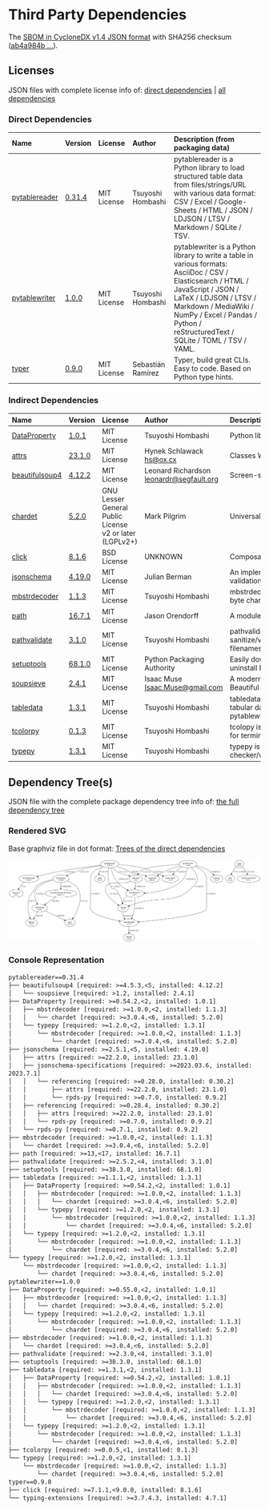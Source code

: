 # Third Party Dependencies

<!--[[[fill sbom_sha256()]]]-->
The [SBOM in CycloneDX v1.4 JSON format](https://git.sr.ht/~sthagen/taulukko/blob/default/sbom/cdx.json) with SHA256 checksum ([ab4a984b ...](https://git.sr.ht/~sthagen/taulukko/blob/default/sbom/cdx.json.sha256 "sha256:ab4a984b36346cf2abf044dba31e249af23a87840e405fcc4e178e2c7d187074")).
<!--[[[end]]] (checksum: 10e33e77c5cd07c723dc1a8f8ed02953)-->
## Licenses 

JSON files with complete license info of: [direct dependencies](direct-dependency-licenses.json) | [all dependencies](all-dependency-licenses.json)

### Direct Dependencies

<!--[[[fill direct_dependencies_table()]]]-->
| Name                                                        | Version                                                  | License     | Author            | Description (from packaging data)                                                                                                                                                                                                                                  |
|:------------------------------------------------------------|:---------------------------------------------------------|:------------|:------------------|:-------------------------------------------------------------------------------------------------------------------------------------------------------------------------------------------------------------------------------------------------------------------|
| [pytablereader](https://github.com/thombashi/pytablereader) | [0.31.4](https://pypi.org/project/pytablereader/0.31.4/) | MIT License | Tsuyoshi Hombashi | pytablereader is a Python library to load structured table data from files/strings/URL with various data format: CSV / Excel / Google-Sheets / HTML / JSON / LDJSON / LTSV / Markdown / SQLite / TSV.                                                              |
| [pytablewriter](https://github.com/thombashi/pytablewriter) | [1.0.0](https://pypi.org/project/pytablewriter/1.0.0/)   | MIT License | Tsuyoshi Hombashi | pytablewriter is a Python library to write a table in various formats: AsciiDoc / CSV / Elasticsearch / HTML / JavaScript / JSON / LaTeX / LDJSON / LTSV / Markdown / MediaWiki / NumPy / Excel / Pandas / Python / reStructuredText / SQLite / TOML / TSV / YAML. |
| [typer](https://github.com/tiangolo/typer)                  | [0.9.0](https://pypi.org/project/typer/0.9.0/)           | MIT License | Sebastián Ramírez | Typer, build great CLIs. Easy to code. Based on Python type hints.                                                                                                                                                                                                 |
<!--[[[end]]] (checksum: ae3e28a61acc3f2517a2e07c2ac7800a)-->

### Indirect Dependencies

<!--[[[fill indirect_dependencies_table()]]]-->
| Name                                                                 | Version                                                   | License                                                 | Author                                     | Description (from packaging data)                                                                               |
|:---------------------------------------------------------------------|:----------------------------------------------------------|:--------------------------------------------------------|:-------------------------------------------|:----------------------------------------------------------------------------------------------------------------|
| [DataProperty](https://github.com/thombashi/DataProperty)            | [1.0.1](https://pypi.org/project/DataProperty/1.0.1/)     | MIT License                                             | Tsuyoshi Hombashi                          | Python library for extract property from data.                                                                  |
| [attrs](https://www.attrs.org/en/stable/changelog.html)              | [23.1.0](https://pypi.org/project/attrs/23.1.0/)          | MIT License                                             | Hynek Schlawack <hs@ox.cx>                 | Classes Without Boilerplate                                                                                     |
| [beautifulsoup4](https://www.crummy.com/software/BeautifulSoup/bs4/) | [4.12.2](https://pypi.org/project/beautifulsoup4/4.12.2/) | MIT License                                             | Leonard Richardson <leonardr@segfault.org> | Screen-scraping library                                                                                         |
| [chardet](https://github.com/chardet/chardet)                        | [5.2.0](https://pypi.org/project/chardet/5.2.0/)          | GNU Lesser General Public License v2 or later (LGPLv2+) | Mark Pilgrim                               | Universal encoding detector for Python 3                                                                        |
| [click](https://palletsprojects.com/p/click/)                        | [8.1.6](https://pypi.org/project/click/8.1.6/)            | BSD License                                             | UNKNOWN                                    | Composable command line interface toolkit                                                                       |
| [jsonschema](https://github.com/python-jsonschema/jsonschema)        | [4.19.0](https://pypi.org/project/jsonschema/4.19.0/)     | MIT License                                             | Julian Berman                              | An implementation of JSON Schema validation for Python                                                          |
| [mbstrdecoder](https://github.com/thombashi/mbstrdecoder)            | [1.1.3](https://pypi.org/project/mbstrdecoder/1.1.3/)     | MIT License                                             | Tsuyoshi Hombashi                          | mbstrdecoder is a Python library for multi-byte character string decoder                                        |
| [path](https://github.com/jaraco/path)                               | [16.7.1](https://pypi.org/project/path/16.7.1/)           | MIT License                                             | Jason Orendorff                            | A module wrapper for os.path                                                                                    |
| [pathvalidate](https://github.com/thombashi/pathvalidate)            | [3.1.0](https://pypi.org/project/pathvalidate/3.1.0/)     | MIT License                                             | Tsuyoshi Hombashi                          | pathvalidate is a Python library to sanitize/validate a string such as filenames/file-paths/etc.                |
| [setuptools](https://github.com/pypa/setuptools)                     | [68.1.0](https://pypi.org/project/setuptools/68.1.0/)     | MIT License                                             | Python Packaging Authority                 | Easily download, build, install, upgrade, and uninstall Python packages                                         |
| [soupsieve](https://github.com/facelessuser/soupsieve)               | [2.4.1](https://pypi.org/project/soupsieve/2.4.1/)        | MIT License                                             | Isaac Muse <Isaac.Muse@gmail.com>          | A modern CSS selector implementation for Beautiful Soup.                                                        |
| [tabledata](https://github.com/thombashi/tabledata)                  | [1.3.1](https://pypi.org/project/tabledata/1.3.1/)        | MIT License                                             | Tsuyoshi Hombashi                          | tabledata is a Python library to represent tabular data. Used for pytablewriter/pytablereader/SimpleSQLite/etc. |
| [tcolorpy](https://github.com/thombashi/tcolorpy)                    | [0.1.3](https://pypi.org/project/tcolorpy/0.1.3/)         | MIT License                                             | Tsuyoshi Hombashi                          | tcolopy is a Python library to apply true color for terminal text.                                              |
| [typepy](https://github.com/thombashi/typepy)                        | [1.3.1](https://pypi.org/project/typepy/1.3.1/)           | MIT License                                             | Tsuyoshi Hombashi                          | typepy is a Python library for variable type checker/validator/converter at a run time.                         |
<!--[[[end]]] (checksum: 2be20de4d48a773cb87f9afdf448cc56)-->

## Dependency Tree(s)

JSON file with the complete package dependency tree info of: [the full dependency tree](package-dependency-tree.json)

### Rendered SVG

Base graphviz file in dot format: [Trees of the direct dependencies](package-dependency-tree.dot.txt)

<img src="./package-dependency-tree.svg" alt="Trees of the direct dependencies" title="Trees of the direct dependencies"/>

### Console Representation

<!--[[[fill dependency_tree_console_text()]]]-->
````console
pytablereader==0.31.4
├── beautifulsoup4 [required: >=4.5.3,<5, installed: 4.12.2]
│   └── soupsieve [required: >1.2, installed: 2.4.1]
├── DataProperty [required: >=0.54.2,<2, installed: 1.0.1]
│   ├── mbstrdecoder [required: >=1.0.0,<2, installed: 1.1.3]
│   │   └── chardet [required: >=3.0.4,<6, installed: 5.2.0]
│   └── typepy [required: >=1.2.0,<2, installed: 1.3.1]
│       └── mbstrdecoder [required: >=1.0.0,<2, installed: 1.1.3]
│           └── chardet [required: >=3.0.4,<6, installed: 5.2.0]
├── jsonschema [required: >=2.5.1,<5, installed: 4.19.0]
│   ├── attrs [required: >=22.2.0, installed: 23.1.0]
│   ├── jsonschema-specifications [required: >=2023.03.6, installed: 2023.7.1]
│   │   └── referencing [required: >=0.28.0, installed: 0.30.2]
│   │       ├── attrs [required: >=22.2.0, installed: 23.1.0]
│   │       └── rpds-py [required: >=0.7.0, installed: 0.9.2]
│   ├── referencing [required: >=0.28.4, installed: 0.30.2]
│   │   ├── attrs [required: >=22.2.0, installed: 23.1.0]
│   │   └── rpds-py [required: >=0.7.0, installed: 0.9.2]
│   └── rpds-py [required: >=0.7.1, installed: 0.9.2]
├── mbstrdecoder [required: >=1.0.0,<2, installed: 1.1.3]
│   └── chardet [required: >=3.0.4,<6, installed: 5.2.0]
├── path [required: >=13,<17, installed: 16.7.1]
├── pathvalidate [required: >=2.5.2,<4, installed: 3.1.0]
├── setuptools [required: >=38.3.0, installed: 68.1.0]
├── tabledata [required: >=1.1.1,<2, installed: 1.3.1]
│   ├── DataProperty [required: >=0.54.2,<2, installed: 1.0.1]
│   │   ├── mbstrdecoder [required: >=1.0.0,<2, installed: 1.1.3]
│   │   │   └── chardet [required: >=3.0.4,<6, installed: 5.2.0]
│   │   └── typepy [required: >=1.2.0,<2, installed: 1.3.1]
│   │       └── mbstrdecoder [required: >=1.0.0,<2, installed: 1.1.3]
│   │           └── chardet [required: >=3.0.4,<6, installed: 5.2.0]
│   └── typepy [required: >=1.2.0,<2, installed: 1.3.1]
│       └── mbstrdecoder [required: >=1.0.0,<2, installed: 1.1.3]
│           └── chardet [required: >=3.0.4,<6, installed: 5.2.0]
└── typepy [required: >=1.2.0,<2, installed: 1.3.1]
    └── mbstrdecoder [required: >=1.0.0,<2, installed: 1.1.3]
        └── chardet [required: >=3.0.4,<6, installed: 5.2.0]
pytablewriter==1.0.0
├── DataProperty [required: >=0.55.0,<2, installed: 1.0.1]
│   ├── mbstrdecoder [required: >=1.0.0,<2, installed: 1.1.3]
│   │   └── chardet [required: >=3.0.4,<6, installed: 5.2.0]
│   └── typepy [required: >=1.2.0,<2, installed: 1.3.1]
│       └── mbstrdecoder [required: >=1.0.0,<2, installed: 1.1.3]
│           └── chardet [required: >=3.0.4,<6, installed: 5.2.0]
├── mbstrdecoder [required: >=1.0.0,<2, installed: 1.1.3]
│   └── chardet [required: >=3.0.4,<6, installed: 5.2.0]
├── pathvalidate [required: >=2.3.0,<4, installed: 3.1.0]
├── setuptools [required: >=38.3.0, installed: 68.1.0]
├── tabledata [required: >=1.3.1,<2, installed: 1.3.1]
│   ├── DataProperty [required: >=0.54.2,<2, installed: 1.0.1]
│   │   ├── mbstrdecoder [required: >=1.0.0,<2, installed: 1.1.3]
│   │   │   └── chardet [required: >=3.0.4,<6, installed: 5.2.0]
│   │   └── typepy [required: >=1.2.0,<2, installed: 1.3.1]
│   │       └── mbstrdecoder [required: >=1.0.0,<2, installed: 1.1.3]
│   │           └── chardet [required: >=3.0.4,<6, installed: 5.2.0]
│   └── typepy [required: >=1.2.0,<2, installed: 1.3.1]
│       └── mbstrdecoder [required: >=1.0.0,<2, installed: 1.1.3]
│           └── chardet [required: >=3.0.4,<6, installed: 5.2.0]
├── tcolorpy [required: >=0.0.5,<1, installed: 0.1.3]
└── typepy [required: >=1.2.0,<2, installed: 1.3.1]
    └── mbstrdecoder [required: >=1.0.0,<2, installed: 1.1.3]
        └── chardet [required: >=3.0.4,<6, installed: 5.2.0]
typer==0.9.0
├── click [required: >=7.1.1,<9.0.0, installed: 8.1.6]
└── typing-extensions [required: >=3.7.4.3, installed: 4.7.1]
````
<!--[[[end]]] (checksum: cf5473e849f05681087dd18c3a091d14)-->
